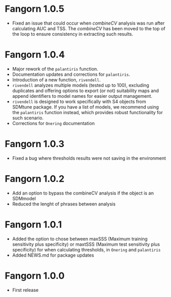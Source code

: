 # Fangorn 1.0.5

* Fixed an issue that could occur when *combineCV* analysis was run after calculating AUC and TSS. The *combineCV* has been moved to the top of the loop to ensure consistency in extracting such results.

# Fangorn 1.0.4

* Major rework of the `palantiris` function.
* Documentation updates and corrections for `palantiris`.
* Introduction of a new function, `rivendell`.
* `rivendell` analyzes multiple models (tested up to 100), excluding duplicates and offering options to export (or not) suitability maps and append identifiers to model names for easier output management.
* `rivendell` is designed to work specifically with S4 objects from SDMtune package. If you have a list of models, we recommend using the `palantiris` function instead, which provides robust functionality for such scenario. 
* Corrections for `Onering` documentation


# Fangorn 1.0.3

* Fixed a bug where thresholds results were not saving in the environment

# Fangorn 1.0.2

* Add an option to bypass the combineCV analysis if the object is an SDMmodel
* Reduced the lenght of phrases between analysis


# Fangorn 1.0.1

* Added the option to chose between maxSSS (Maximum training sensitivity plus specificity) or maxtSSS (Maximum test sensitivity plus specificity) for when calculating thresholds, in `Onering` and `palantiris`
* Added NEWS.md for package updates

# Fangorn 1.0.0

* First release
